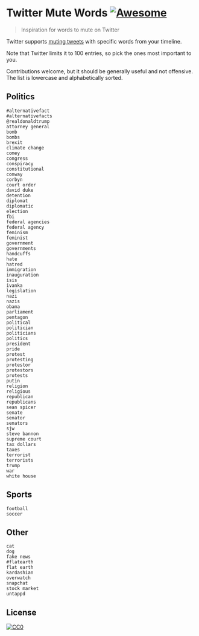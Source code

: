 # Twitter Mute Words [![Awesome](https://cdn.rawgit.com/sindresorhus/awesome/d7305f38d29fed78fa85652e3a63e154dd8e8829/media/badge.svg)](https://github.com/sindresorhus/awesome)

> Inspiration for words to mute on Twitter

Twitter supports [muting tweets](https://twitter.com/settings/muted_keywords) with specific words from your timeline.

Note that Twitter limits it to 100 entries, so pick the ones most important to you.

Contributions welcome, but it should be generally useful and not offensive. The list is lowercase and alphabetically sorted.


## Politics

```
#alternativefact
#alternativefacts
@realdonaldtrump
attorney general
bomb
bombs
brexit
climate change
comey
congress
conspiracy
constitutional
conway
corbyn
court order
david duke
detention
diplomat
diplomatic
election
fbi
federal agencies
federal agency
feminism
feminist
government
governments
handcuffs
hate
hatred
immigration
inauguration
isis
ivanka
legislation
nazi
nazis
obama
parliament
pentagon
political
politician
politicians
politics
president
pride
protest
protesting
protestor
protestors
protests
putin
religion
religious
republican
republicans
sean spicer
senate
senator
senators
sjw
steve bannon
supreme court
tax dollars
taxes
terrorist
terrorists
trump
war
white house
```


## Sports

```
football
soccer
```


## Other

```
cat
dog
fake news
#flatearth
flat earth
kardashian
overwatch
snapchat
stock market
untappd
```


## License

[![CC0](http://mirrors.creativecommons.org/presskit/buttons/88x31/svg/cc-zero.svg)](https://creativecommons.org/publicdomain/zero/1.0/)
